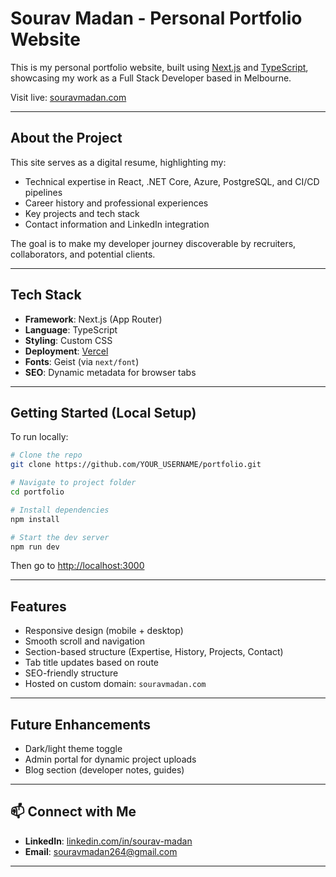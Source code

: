 # Sourav Madan - Personal Portfolio Website

This is my personal portfolio website, built using [Next.js](https://nextjs.org) and [TypeScript](https://www.typescriptlang.org), showcasing my work as a Full Stack Developer based in Melbourne.

Visit live: [souravmadan.com](https://souravmadan.com)

---

## About the Project

This site serves as a digital resume, highlighting my:

- Technical expertise in React, .NET Core, Azure, PostgreSQL, and CI/CD pipelines
- Career history and professional experiences
- Key projects and tech stack
- Contact information and LinkedIn integration

The goal is to make my developer journey discoverable by recruiters, collaborators, and potential clients.

---

## Tech Stack

- **Framework**: Next.js (App Router)
- **Language**: TypeScript
- **Styling**: Custom CSS
- **Deployment**: [Vercel](https://vercel.com)
- **Fonts**: Geist (via `next/font`)
- **SEO**: Dynamic metadata for browser tabs

---

## Getting Started (Local Setup)

To run locally:

```bash
# Clone the repo
git clone https://github.com/YOUR_USERNAME/portfolio.git

# Navigate to project folder
cd portfolio

# Install dependencies
npm install

# Start the dev server
npm run dev
```

Then go to [http://localhost:3000](http://localhost:3000)

---

## Features

- Responsive design (mobile + desktop)
- Smooth scroll and navigation
- Section-based structure (Expertise, History, Projects, Contact)
- Tab title updates based on route
- SEO-friendly structure
- Hosted on custom domain: `souravmadan.com`

---

## Future Enhancements

- Dark/light theme toggle
- Admin portal for dynamic project uploads
- Blog section (developer notes, guides)

---

## 📫 Connect with Me

- **LinkedIn**: [linkedin.com/in/sourav-madan](https://www.linkedin.com/in/sourav-madan-0a46701aa/)
- **Email**: souravmadan264@gmail.com

---
